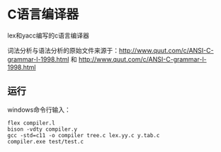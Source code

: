 # C语言编译器

lex和yacc编写的c语言编译器

词法分析与语法分析的原始文件来源于：http://www.quut.com/c/ANSI-C-grammar-l-1998.html
和 http://www.quut.com/c/ANSI-C-grammar-l-1998.html

## 运行
windows命令行输入：
```
flex compiler.l
bison -vdty compiler.y
gcc -std=c11 -o compiler tree.c lex.yy.c y.tab.c
compiler.exe test/test.c
```

